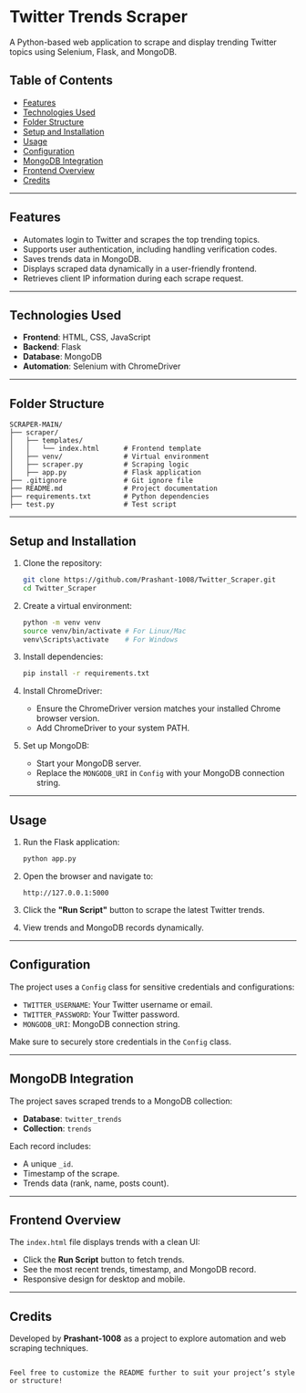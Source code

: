
# Twitter Trends Scraper

A Python-based web application to scrape and display trending Twitter topics using Selenium, Flask, and MongoDB.

## Table of Contents

- [Features](#features)
- [Technologies Used](#technologies-used)
- [Folder Structure](#folder-structure)
- [Setup and Installation](#setup-and-installation)
- [Usage](#usage)
- [Configuration](#configuration)
- [MongoDB Integration](#mongodb-integration)
- [Frontend Overview](#frontend-overview)
- [Credits](#credits)

---

## Features

- Automates login to Twitter and scrapes the top trending topics.
- Supports user authentication, including handling verification codes.
- Saves trends data in MongoDB.
- Displays scraped data dynamically in a user-friendly frontend.
- Retrieves client IP information during each scrape request.

---

## Technologies Used

- **Frontend**: HTML, CSS, JavaScript
- **Backend**: Flask
- **Database**: MongoDB
- **Automation**: Selenium with ChromeDriver

---

## Folder Structure

```plaintext
SCRAPER-MAIN/
├── scraper/
│   ├── templates/
│   │   └── index.html      # Frontend template
│   ├── venv/               # Virtual environment
│   ├── scraper.py          # Scraping logic
│   ├── app.py              # Flask application
├── .gitignore              # Git ignore file
├── README.md               # Project documentation
├── requirements.txt        # Python dependencies
├── test.py                 # Test script
```

---

## Setup and Installation

1. Clone the repository:
   ```bash
   git clone https://github.com/Prashant-1008/Twitter_Scraper.git
   cd Twitter_Scraper
   ```

2. Create a virtual environment:
   ```bash
   python -m venv venv
   source venv/bin/activate # For Linux/Mac
   venv\Scripts\activate    # For Windows
   ```

3. Install dependencies:
   ```bash
   pip install -r requirements.txt
   ```

4. Install ChromeDriver:
   - Ensure the ChromeDriver version matches your installed Chrome browser version.
   - Add ChromeDriver to your system PATH.

5. Set up MongoDB:
   - Start your MongoDB server.
   - Replace the `MONGODB_URI` in `Config` with your MongoDB connection string.

---

## Usage

1. Run the Flask application:
   ```bash
   python app.py
   ```

2. Open the browser and navigate to:
   ```
   http://127.0.0.1:5000
   ```

3. Click the **"Run Script"** button to scrape the latest Twitter trends.

4. View trends and MongoDB records dynamically.

---

## Configuration

The project uses a `Config` class for sensitive credentials and configurations:

- `TWITTER_USERNAME`: Your Twitter username or email.
- `TWITTER_PASSWORD`: Your Twitter password.
- `MONGODB_URI`: MongoDB connection string.

Make sure to securely store credentials in the `Config` class.

---

## MongoDB Integration

The project saves scraped trends to a MongoDB collection:

- **Database**: `twitter_trends`
- **Collection**: `trends`

Each record includes:
- A unique `_id`.
- Timestamp of the scrape.
- Trends data (rank, name, posts count).

---

## Frontend Overview

The `index.html` file displays trends with a clean UI:

- Click the **Run Script** button to fetch trends.
- See the most recent trends, timestamp, and MongoDB record.
- Responsive design for desktop and mobile.

---

## Credits

Developed by **Prashant-1008** as a project to explore automation and web scraping techniques.
```

Feel free to customize the README further to suit your project’s style or structure!